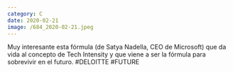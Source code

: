 ```yaml
--- 
category: C 
date: 2020-02-21 
image: /684_2020-02-21.jpeg 
--- 
```


Muy interesante esta fórmula (de Satya Nadella, CEO de Microsoft)  que da vida al concepto de Tech Intensity y que viene a ser la fórmula para sobrevivir en el futuro. #DELOITTE #FUTURE